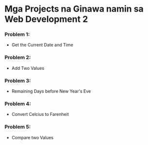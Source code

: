 # Mga Projects na Ginawa namin sa Web Development 2

### Problem 1:
 - Get the Current Date and Time
 
### Problem 2:
  - Add Two Values
### Problem 3:
  - Remaining Days before New Year's Eve
 
### Problem 4: 
  - Convert Celcius to Farenheit

### Problem 5:
  - Compare two Values

